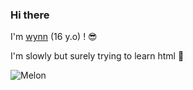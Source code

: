### Hi there

I'm [wynn](https://wynn.rest) (16 y.o) ! :sunglasses:

I'm slowly but surely trying to learn html :ghost:

![Melon](https://cdn.discordapp.com/avatars/921116870730465380/6d5e22b01f2069b79074d0b3978ed5b9.webp)
